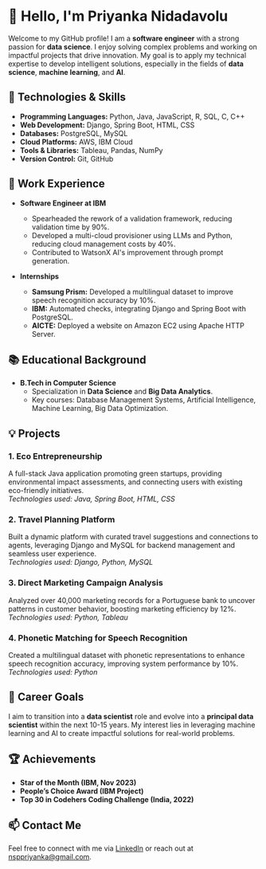 # 👋 Hello, I'm Priyanka Nidadavolu

Welcome to my GitHub profile! I am a **software engineer** with a strong passion for **data science**. I enjoy solving complex problems and working on impactful projects that drive innovation. My goal is to apply my technical expertise to develop intelligent solutions, especially in the fields of **data science**, **machine learning**, and **AI**.

## 🔧 Technologies & Skills
- **Programming Languages:** Python, Java, JavaScript, R, SQL, C, C++
- **Web Development:** Django, Spring Boot, HTML, CSS
- **Databases:** PostgreSQL, MySQL
- **Cloud Platforms:** AWS, IBM Cloud
- **Tools & Libraries:** Tableau,  Pandas, NumPy
- **Version Control:** Git, GitHub

## 💼 Work Experience
- **Software Engineer at IBM**  
  - Spearheaded the rework of a validation framework, reducing validation time by 90%.  
  - Developed a multi-cloud provisioner using LLMs and Python, reducing cloud management costs by 40%.  
  - Contributed to WatsonX AI's improvement through prompt generation.
  
- **Internships**  
  - **Samsung Prism:** Developed a multilingual dataset to improve speech recognition accuracy by 10%.  
  - **IBM:** Automated checks, integrating Django and Spring Boot with PostgreSQL.
  - **AICTE:** Deployed a website on Amazon EC2 using Apache HTTP Server.

## 📚 Educational Background
- **B.Tech in Computer Science**  
  - Specialization in **Data Science** and **Big Data Analytics**.
  - Key courses: Database Management Systems, Artificial Intelligence, Machine Learning, Big Data Optimization.

## 💡 Projects
### 1. **Eco Entrepreneurship**  
   A full-stack Java application promoting green startups, providing environmental impact assessments, and connecting users with existing eco-friendly initiatives.  
   _Technologies used: Java, Spring Boot, HTML, CSS_

### 2. **Travel Planning Platform**  
   Built a dynamic platform with curated travel suggestions and connections to agents, leveraging Django and MySQL for backend management and seamless user experience.  
   _Technologies used: Django, Python, MySQL_

### 3. **Direct Marketing Campaign Analysis**  
   Analyzed over 40,000 marketing records for a Portuguese bank to uncover patterns in customer behavior, boosting marketing efficiency by 12%.  
   _Technologies used: Python, Tableau_

### 4. **Phonetic Matching for Speech Recognition**  
   Created a multilingual dataset with phonetic representations to enhance speech recognition accuracy, improving system performance by 10%.  
   _Technologies used: Python_

## 🎯 Career Goals
I aim to transition into a **data scientist** role and evolve into a **principal data scientist** within the next 10-15 years. My interest lies in leveraging machine learning and AI to create impactful solutions for real-world problems.

## 🏆 Achievements
- **Star of the Month (IBM, Nov 2023)**
- **People’s Choice Award (IBM Project)**
- **Top 30 in Codehers Coding Challenge (India, 2022)**

## 📫 Contact Me
Feel free to connect with me via [LinkedIn](https://linkedin.com/in/priyanka-nidadavolu) or reach out at nsppriyanka@gmail.com.
